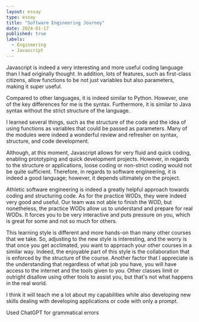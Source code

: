 ```yaml
---
layout: essay
type: essay
title: "Software Engineering Journey"
date: 2024-01-17
published: true
labels:
  - Engineering
  - Javascript
---
```


Javascript is indeed a very interesting and more useful coding language than I had originally thought. In addition, lots of features, such as first-class citizens, allow functions to be not just variables but also parameters, making it super useful.

Compared to other languages, it is indeed similar to Python. However, one of the key differences for me is the syntax. Furthermore, it is similar to Java syntax without the strict structure of the language.

I learned several things, such as the structure of the code and the idea of using functions as variables that could be passed as parameters. Many of the modules were indeed a wonderful review and refresher on syntax, structure, and code development.

Although, at this moment, Javascript allows for very fluid and quick coding, enabling prototyping and quick development projects. However, in regards to the structure or applications, loose coding or non-strict coding would not be quite sufficient. Therefore, in regards to software engineering, it is indeed a good language; however, it depends ultimately on the project.

Athletic software engineering is indeed a greatly helpful approach towards coding and structuring code. As for the practice WODs, they were indeed very good and useful. Our team was not able to finish the WOD, but nonetheless, the practice WODs allow us to understand and prepare for real WODs. It forces you to be very interactive and puts pressure on you, which is great for some and not so much for others.

This learning style is different and more hands-on than many other courses that we take. So, adjusting to the new style is interesting, and the worry is that once you get acclimated, you want to approach your other courses in a similar way. Indeed, the enjoyable part of this style is the collaboration that is enforced by the structure of the course. Another factor that I appreciate is the understanding that regardless of what job you have, you will have access to the internet and the tools given to you. Other classes limit or outright disallow using other tools to assist you, but that's not what happens in the real world.

I think it will teach me a lot about my capabilities while also developing new skills dealing with developing applications or code with only a prompt.

Used ChatGPT for grammatical errors
